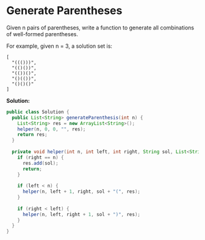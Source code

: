 # Generate Parentheses

Given n pairs of parentheses, write a function to generate all combinations of well-formed parentheses.

For example, given n = 3, a solution set is:
```
[
  "((()))",
  "(()())",
  "(())()",
  "()(())",
  "()()()"
]
```

**Solution:**
```java
public class Solution {
  public List<String> generateParenthesis(int n) {
    List<String> res = new ArrayList<String>();
    helper(n, 0, 0, "", res);
    return res;
  }
    
  private void helper(int n, int left, int right, String sol, List<String> res) {
    if (right == n) {
      res.add(sol);
      return;
    }
      
    if (left < n) {
      helper(n, left + 1, right, sol + "(", res);
    }
      
    if (right < left) {
      helper(n, left, right + 1, sol + ")", res);
    }
  }
}
```